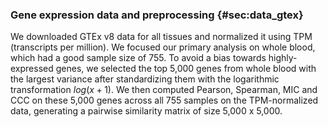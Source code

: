 ### Gene expression data and preprocessing {#sec:data_gtex}

We downloaded GTEx v8 data for all tissues and normalized it using TPM (transcripts per million).
We focused our primary analysis on whole blood, which had a good sample size of 755.
To avoid a bias towards highly-expressed genes, we selected the top 5,000 genes from whole blood with the largest variance after standardizing them with the logarithmic transformation $log(x + 1)$.
We then computed Pearson, Spearman, MIC and CCC on these 5,000 genes across all 755 samples on the TPM-normalized data, generating a pairwise similarity matrix of size 5,000 x 5,000.
